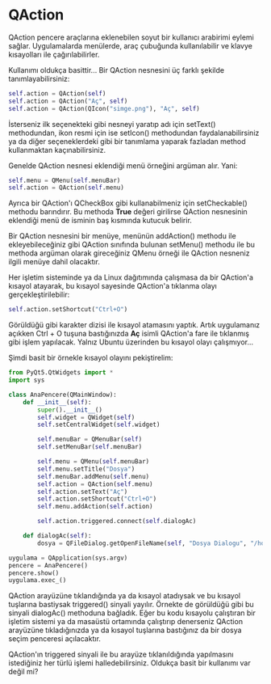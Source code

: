 # QAction

QAction pencere araçlarına eklenebilen soyut bir kullanıcı arabirimi eylemi sağlar. Uygulamalarda menülerde, araç çubuğunda kullanılabilir ve klavye kısayolları ile çağırılabilirler.

Kullanımı oldukça basittir... Bir QAction nesnesini üç farklı şekilde tanımlayabilirsiniz:

```python
self.action = QAction(self)
self.action = QAction("Aç", self)
self.action = QAction(QIcon("simge.png"), "Aç", self)
```

İsterseniz ilk seçenekteki gibi nesneyi yaratıp adı için setText\(\) methodundan, ikon resmi için ise setIcon\(\) methodundan faydalanabilirsiniz ya da diğer seçeneklerdeki gibi bir tanımlama yaparak fazladan method kullanmaktan kaçınabilirsiniz.

Genelde QAction nesnesi eklendiği menü örneğini argüman alır. Yani:

```python
self.menu = QMenu(self.menuBar)
self.action = QAction(self.menu)
```

Ayrıca bir QAction'ı QCheckBox gibi kullanabilmeniz için setCheckable\(\) methodu barındırır. Bu methoda **True** değeri girilirse QAction nesnesinin eklendiği menü de isminin baş kısmında kutucuk belirir.

Bir QAction nesnesini bir menüye, menünün addAction\(\) methodu ile ekleyebileceğiniz gibi QAction sınıfında bulunan setMenu\(\) methodu ile bu methoda argüman olarak gireceğiniz QMenu örneği ile QAction nesneniz ilgili menüye dahil olacaktır.

Her işletim sisteminde ya da Linux dağıtımında çalışmasa da bir QAction'a kısayol atayarak, bu kısayol sayesinde QAction'a tıklanma olayı gerçekleştirilebilir:

```python
self.action.setShortcut("Ctrl+O")
```

Görüldüğü gibi karakter dizisi ile kısayol atamasını yaptık. Artık uygulamanız açıkken Ctrl + O tuşuna bastığınızda **Aç** isimli QAction'a fare ile tıklanmış gibi işlem yapılacak. Yalnız Ubuntu üzerinden bu kısayol olayı çalışmıyor...

Şimdi basit bir örnekle kısayol olayını pekiştirelim:

```python
from PyQt5.QtWidgets import *
import sys

class AnaPencere(QMainWindow):
    def __init__(self):
        super().__init__()
        self.widget = QWidget(self)
        self.setCentralWidget(self.widget)

        self.menuBar = QMenuBar(self)
        self.setMenuBar(self.menuBar)

        self.menu = QMenu(self.menuBar)
        self.menu.setTitle("Dosya")
        self.menuBar.addMenu(self.menu)
        self.action = QAction(self.menu)
        self.action.setText("Aç")
        self.action.setShortcut("Ctrl+O")
        self.menu.addAction(self.action)

        self.action.triggered.connect(self.dialogAc)

    def dialogAc(self):
        dosya = QFileDialog.getOpenFileName(self, "Dosya Dialogu", "/home", "Text dosyası (*.txt)")

uygulama = QApplication(sys.argv)
pencere = AnaPencere()
pencere.show()
uygulama.exec_()
```

QAction arayüzüne tıklandığında ya da kısayol atadıysak ve bu kısayol tuşlarına bastiysak triggered\(\) sinyali yayılır. Örnekte de görüldüğü gibi bu sinyali dialogAc\(\) methoduna bağladık. Eğer bu kodu kısayolu çalıştıran bir işletim sistemi ya da masaüstü ortamında çalıştırıp denerseniz QAction arayüzüne tıkladığınızda ya da kısayol tuşlarına bastığınız da bir dosya seçim penceresi açılacaktır.

QAction'ın triggered sinyali ile bu arayüze tıklanıldığında yapılmasını istediğiniz her türlü işlemi halledebilirsiniz. Oldukça basit bir kullanımı var değil mi?

